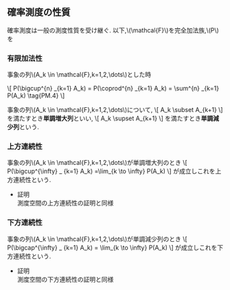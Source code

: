 ## 確率測度の性質
確率測度は一般の測度性質を受け継ぐ.
以下,\\(\mathcal{F}\\)を完全加法族,\\(P\\)を

### 有限加法性
事象の列\\(A_k \in \mathcal{F},k=1,2,\dots\\)とした時

\\[
	P(\bigcup^{n} _{k=1} A_k) = P(\coprod^{n} _{k=1} A_k) = \sum^{n} _{k=1} P(A_k) \tag{PM.4}
\\]


事象の列\\(A_k \in \mathcal{F},k=1,2,\dots\\)について,
\\[
A_k \subset A_{k+1}
\\]
を満たすとき**単調増大列**といい,
\\[
A_k \supset A_{k+1}
\\]
を満たすとき**単調減少列**という.

### 上方連続性
事象の列\\(A_k \in \mathcal{F},k=1,2,\dots\\)が単調増大列のとき
\\[
P(\bigcup^{\infty} _ {k=1} A_k) =\lim_{k \to \infty} P(A_k)
\\]
が成立しこれを上方連続性という.

- 証明  
  測度空間の上方連続性の証明と同様

### 下方連続性
事象の列\\(A_k \in \mathcal{F},k=1,2,\dots\\)が単調減少列のとき
\\[
P(\bigcap^{\infty} _ {k=1} A_k) = \lim_{k \to \infty} P(A_k)
\\]
が成立しこれを下方連続性という.

- 証明  
  測度空間の下方連続性の証明と同様
